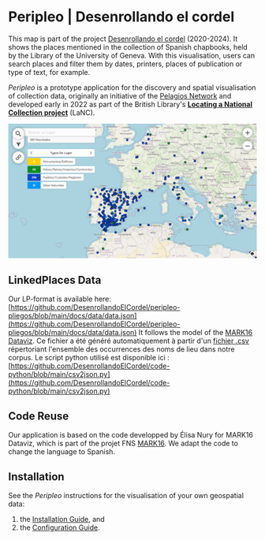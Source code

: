 # Peripleo | Desenrollando el cordel

This map is part of the project [Desenrollando el cordel](https://desenrollandoelcordel.unige.ch/inicio.html) (2020-2024). It shows the places mentioned in the collection of Spanish chapbooks, held by the Library of the University of Geneva. With this visualisation, users can search places and filter them by dates, printers, places of publication or type of text, for example.

*Peripleo* is a prototype application for the discovery and spatial visualisation of collection data, originally an initiative of the [Pelagios Network](https://pelagios.org/) and developed early in 2022 as part of the British Library's [**Locating a National Collection project**](https://britishlibrary.github.io/locating-a-national-collection/) (LaNC).

![Preview of the map of the projet Desenrollando el cordel](map_preview.png)

## LinkedPlaces Data

Our LP-format is available here: [https://github.com/DesenrollandoElCordel/peripleo-pliegos/blob/main/docs/data/data.json](https://github.com/DesenrollandoElCordel/peripleo-pliegos/blob/main/docs/data/data.json)
It follows the model of the [MARK16 Dataviz](https://dataviz-mark16.sib.swiss/). Ce fichier a été généré automatiquement à partir d'un [fichier .csv](https://github.com/DesenrollandoElCordel/pliegos-ner/blob/main/moreno-ner/nerList_Moreno_enriched.csv) répertoriant l'ensemble des occurrences des noms de lieu dans notre corpus. Le script python utilisé est disponible ici : [https://github.com/DesenrollandoElCordel/code-python/blob/main/csv2json.py](https://github.com/DesenrollandoElCordel/code-python/blob/main/csv2json.py)

## Code Reuse

Our application is based on the code developped by Élisa Nury for MARK16 Dataviz, which is part of the projet FNS [MARK16](https://mark16.sib.swiss/).
We adapt the code to change the language to Spanish.

## Installation

See the *Peripleo* instructions for the visualisation of your own geospatial data:
1. the [Installation Guide](https://github.com/britishlibrary/peripleo/blob/main/README.md), and
2. the [Configuration Guide](https://github.com/britishlibrary/peripleo/blob/main/Configuration-Guide.md).
